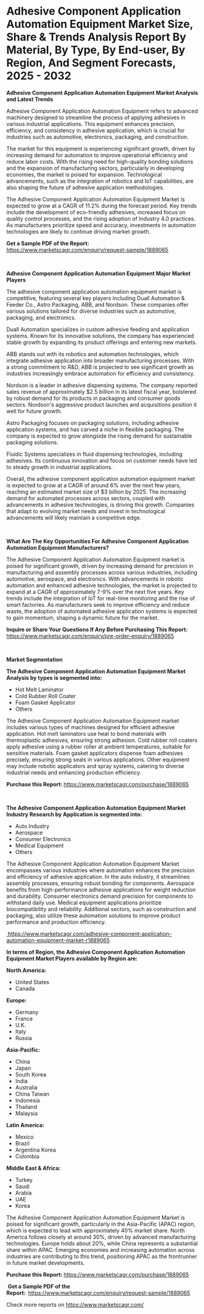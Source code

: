<p><h1>Adhesive Component Application Automation Equipment Market Size, Share & Trends Analysis Report By Material, By Type, By End-user, By Region, And Segment Forecasts, 2025 - 2032</h1></p><p><strong>Adhesive Component Application Automation Equipment Market Analysis and Latest Trends</strong></p>
<p><p>Adhesive Component Application Automation Equipment refers to advanced machinery designed to streamline the process of applying adhesives in various industrial applications. This equipment enhances precision, efficiency, and consistency in adhesive application, which is crucial for industries such as automotive, electronics, packaging, and construction. </p><p>The market for this equipment is experiencing significant growth, driven by increasing demand for automation to improve operational efficiency and reduce labor costs. With the rising need for high-quality bonding solutions and the expansion of manufacturing sectors, particularly in developing economies, the market is poised for expansion. Technological advancements, such as the integration of robotics and IoT capabilities, are also shaping the future of adhesive application methodologies.</p><p>The Adhesive Component Application Automation Equipment Market is expected to grow at a CAGR of 11.2% during the forecast period. Key trends include the development of eco-friendly adhesives, increased focus on quality control processes, and the rising adoption of Industry 4.0 practices. As manufacturers prioritize speed and accuracy, investments in automation technologies are likely to continue driving market growth.</p></p>
<p><strong>Get a Sample PDF of the Report:&nbsp;</strong> <a href="https://www.marketscagr.com/enquiry/request-sample/1889065?utm_campaign=1895&utm_medium=2&utm_source=Github&utm_content=ia&utm_term=14012025&utm_id=adhesive-component-application-automation-equipment">https://www.marketscagr.com/enquiry/request-sample/1889065</a></p>
<p>&nbsp;</p>
<p><strong>Adhesive Component Application Automation Equipment Major Market Players</strong></p>
<p><p>The adhesive component application automation equipment market is competitive, featuring several key players including Duall Automation & Feeder Co., Astro Packaging, ABB, and Nordson. These companies offer various solutions tailored for diverse industries such as automotive, packaging, and electronics.</p><p>Duall Automation specializes in custom adhesive feeding and application systems. Known for its innovative solutions, the company has experienced stable growth by expanding its product offerings and entering new markets.</p><p>ABB stands out with its robotics and automation technologies, which integrate adhesive application into broader manufacturing processes. With a strong commitment to R&D, ABB is projected to see significant growth as industries increasingly embrace automation for efficiency and consistency.</p><p>Nordson is a leader in adhesive dispensing systems. The company reported sales revenue of approximately $2.5 billion in its latest fiscal year, bolstered by robust demand for its products in packaging and consumer goods sectors. Nordson's aggressive product launches and acquisitions position it well for future growth.</p><p>Astro Packaging focuses on packaging solutions, including adhesive application systems, and has carved a niche in flexible packaging. The company is expected to grow alongside the rising demand for sustainable packaging solutions.</p><p>Fluidic Systems specializes in fluid dispensing technologies, including adhesives. Its continuous innovation and focus on customer needs have led to steady growth in industrial applications.</p><p>Overall, the adhesive component application automation equipment market is expected to grow at a CAGR of around 6% over the next few years, reaching an estimated market size of $3 billion by 2025. The increasing demand for automated processes across sectors, coupled with advancements in adhesive technologies, is driving this growth. Companies that adapt to evolving market needs and invest in technological advancements will likely maintain a competitive edge.</p></p>
<p>&nbsp;</p>
<p><strong>What Are The Key Opportunities For Adhesive Component Application Automation Equipment Manufacturers?</strong></p>
<p><p>The Adhesive Component Application Automation Equipment market is poised for significant growth, driven by increasing demand for precision in manufacturing and assembly processes across various industries, including automotive, aerospace, and electronics. With advancements in robotic automation and enhanced adhesive technologies, the market is projected to expand at a CAGR of approximately 7-9% over the next five years. Key trends include the integration of IoT for real-time monitoring and the rise of smart factories. As manufacturers seek to improve efficiency and reduce waste, the adoption of automated adhesive application systems is expected to gain momentum, shaping a dynamic future for the market.</p></p>
<p><strong>Inquire or Share Your Questions If Any Before Purchasing This Report:</strong> <a href="https://www.marketscagr.com/enquiry/pre-order-enquiry/1889065?utm_campaign=1895&utm_medium=2&utm_source=Github&utm_content=ia&utm_term=14012025&utm_id=adhesive-component-application-automation-equipment">https://www.marketscagr.com/enquiry/pre-order-enquiry/1889065</a></p>
<p>&nbsp;</p>
<p><strong>Market Segmentation</strong></p>
<p><strong>The Adhesive Component Application Automation Equipment Market Analysis by types is segmented into:</strong></p>
<p><ul><li>Hot Melt Laminator</li><li>Cold Rubber Roll Coater</li><li>Foam Gasket Applicator</li><li>Others</li></ul></p>
<p><p>The Adhesive Component Application Automation Equipment market includes various types of machines designed for efficient adhesive application. Hot melt laminators use heat to bond materials with thermoplastic adhesives, ensuring strong adhesion. Cold rubber roll coaters apply adhesive using a rubber roller at ambient temperatures, suitable for sensitive materials. Foam gasket applicators dispense foam adhesives precisely, ensuring strong seals in various applications. Other equipment may include robotic applicators and spray systems, catering to diverse industrial needs and enhancing production efficiency.</p></p>
<p><strong>Purchase this Report:&nbsp;</strong><a href="https://www.marketscagr.com/purchase/1889065?utm_campaign=1895&utm_medium=2&utm_source=Github&utm_content=ia&utm_term=14012025&utm_id=adhesive-component-application-automation-equipment">https://www.marketscagr.com/purchase/1889065</a></p>
<p>&nbsp;</p>
<p><strong>The Adhesive Component Application Automation Equipment Market Industry Research by Application is segmented into:</strong></p>
<p><ul><li>Auto Industry</li><li>Aerospace</li><li>Consumer Electronics</li><li>Medical Equipment</li><li>Others</li></ul></p>
<p><p>The Adhesive Component Application Automation Equipment Market encompasses various industries where automation enhances the precision and efficiency of adhesive application. In the auto industry, it streamlines assembly processes, ensuring robust bonding for components. Aerospace benefits from high-performance adhesive applications for weight reduction and durability. Consumer electronics demand precision for components to withstand daily use. Medical equipment applications prioritize biocompatibility and reliability. Additional sectors, such as construction and packaging, also utilize these automation solutions to improve product performance and production efficiency.</p></p>
<p><a href="https://www.marketscagr.com/adhesive-component-application-automation-equipment-market-r1889065?utm_campaign=1895&utm_medium=2&utm_source=Github&utm_content=ia&utm_term=14012025&utm_id=adhesive-component-application-automation-equipment">&nbsp;https://www.marketscagr.com/adhesive-component-application-automation-equipment-market-r1889065</a></p>
<p><strong>In terms of Region, the Adhesive Component Application Automation Equipment Market Players available by Region are:</strong></p>
<p>
    <p> <strong> North America: </strong>
        <ul>
            <li>United States</li>
            <li>Canada</li>
        </ul>
        </p> 
    <p> <strong> Europe: </strong>
        <ul>
            <li>Germany</li>
            <li>France</li>
            <li>U.K.</li>
            <li>Italy</li>
            <li>Russia</li>
        </ul>
        </p> 
    <p> <strong> Asia-Pacific: </strong>
        <ul>
            <li>China</li>
            <li>Japan</li>
            <li>South Korea</li>
            <li>India</li>
            <li>Australia</li>
            <li>China Taiwan</li>
            <li>Indonesia</li>
            <li>Thailand</li>
            <li>Malaysia</li>
        </ul>
        </p> 
    <p> <strong> Latin America: </strong>
        <ul>
            <li>Mexico</li>
            <li>Brazil</li>
            <li>Argentina Korea</li>
            <li>Colombia</li>
        </ul>
        </p> 
    <p> <strong> Middle East & Africa: </strong>
        <ul>
            <li>Turkey</li>
            <li>Saudi</li>
            <li>Arabia</li>
            <li>UAE</li>
            <li>Korea</li>
        </ul>
    </p>
    </p>
<p><p>The Adhesive Component Application Automation Equipment Market is poised for significant growth, particularly in the Asia-Pacific (APAC) region, which is expected to lead with approximately 40% market share. North America follows closely at around 30%, driven by advanced manufacturing technologies. Europe holds about 20%, while China represents a substantial share within APAC. Emerging economies and increasing automation across industries are contributing to this trend, positioning APAC as the frontrunner in future market developments.</p></p>
<p><strong>Purchase this Report: </strong><a href="https://www.marketscagr.com/purchase/1889065?utm_campaign=1895&utm_medium=2&utm_source=Github&utm_content=ia&utm_term=14012025&utm_id=adhesive-component-application-automation-equipment">https://www.marketscagr.com/purchase/1889065</a></p>
<p>&nbsp;<strong>Get a Sample PDF of the Report:&nbsp;&nbsp;</strong><a href="https://www.marketscagr.com/enquiry/request-sample/1889065?utm_campaign=1895&utm_medium=2&utm_source=Github&utm_content=ia&utm_term=14012025&utm_id=adhesive-component-application-automation-equipment">https://www.marketscagr.com/enquiry/request-sample/1889065</a></p>
<p><strong></strong></p>
<p>Check more reports on <a href="https://www.marketscagr.com/?utm_campaign=1895&utm_medium=2&utm_source=Github&utm_content=ia&utm_term=14012025&utm_id=adhesive-component-application-automation-equipment">https://www.marketscagr.com/</a></p>
